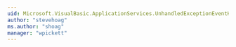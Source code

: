 ```yaml
---
uid: Microsoft.VisualBasic.ApplicationServices.UnhandledExceptionEventHandler
author: "stevehoag"
ms.author: "shoag"
manager: "wpickett"
---
```

